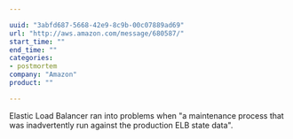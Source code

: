 ```yaml
---

uuid: "3abfd687-5668-42e9-8c9b-00c07889ad69"
url: "http://aws.amazon.com/message/680587/"
start_time: ""
end_time: ""
categories:
- postmortem
company: "Amazon"
product: ""

---
```


Elastic Load Balancer ran into problems when "a maintenance process that was inadvertently run against the production ELB state data".
